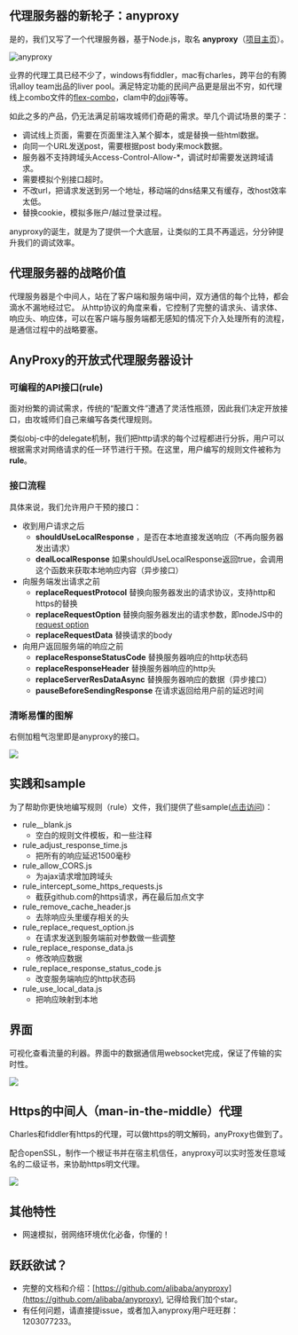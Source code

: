 ## 代理服务器的新轮子：anyproxy

是的，我们又写了一个代理服务器，基于Node.js，取名 **anyproxy**（[项目主页](https://github.com/alibaba/anyproxy)）。

![anyproxy](https://i.alipayobjects.com/i/ecmng/png/201409/3NKRCRk2Uf.png_250x.png)


业界的代理工具已经不少了，windows有fiddler，mac有charles，跨平台的有腾讯alloy team出品的liver pool。满足特定功能的民间产品更是层出不穷，如代理线上combo文件的[flex-combo](https://github.com/wayfind/flex-combo)，clam中的[doji](https://github.com/mo-tools/doji)等等。

如此之多的产品，仍无法满足前端攻城师们奇葩的需求。举几个调试场景的栗子：

* 调试线上页面，需要在页面里注入某个脚本，或是替换一些html数据。
* 向同一个URL发送post，需要根据post body来mock数据。
* 服务器不支持跨域头Access-Control-Allow-*，调试时却需要发送跨域请求。
* 需要模拟个别接口超时。
* 不改url，把请求发送到另一个地址，移动端的dns结果又有缓存，改host效率太低。
* 替换cookie，模拟多账户/越过登录过程。

anyproxy的诞生，就是为了提供一个大底层，让类似的工具不再遥远，分分钟提升我们的调试效率。


代理服务器的战略价值
--------------
代理服务器是个中间人，站在了客户端和服务端中间，双方通信的每个比特，都会滴水不漏地经过它。
从http协议的角度来看，它控制了完整的请求头、请求体、响应头、响应体，可以在客户端与服务端都无感知的情况下介入处理所有的流程，是通信过程中的战略要塞。


AnyProxy的开放式代理服务器设计
---------------

### 可编程的API接口(rule)

面对纷繁的调试需求，传统的“配置文件”遭遇了灵活性瓶颈，因此我们决定开放接口，由攻城师们自己来编写各类代理规则。

类似obj-c中的delegate机制，我们把http请求的每个过程都进行分拆，用户可以根据需求对网络请求的任一环节进行干预。在这里，用户编写的规则文件被称为 **rule**。

### 接口流程

具体来说，我们允许用户干预的接口：

* 收到用户请求之后
	* **shouldUseLocalResponse** ，是否在本地直接发送响应（不再向服务器发出请求）
	* **dealLocalResponse** 如果shouldUseLocalResponse返回true，会调用这个函数来获取本地响应内容（异步接口）
* 向服务端发出请求之前
	* **replaceRequestProtocol**  替换向服务器发出的请求协议，支持http和https的替换
	* **replaceRequestOption** 替换向服务器发出的请求参数，即nodeJS中的 [request option](http://nodejs.org/api/http.html#http_http_request_options_callback)
	* **replaceRequestData** 替换请求的body
* 向用户返回服务端的响应之前
	* **replaceResponseStatusCode** 替换服务器响应的http状态码
	* **replaceResponseHeader** 替换服务器响应的http头
	* **replaceServerResDataAsync** 替换服务器响应的数据（异步接口）
	* **pauseBeforeSendingResponse** 在请求返回给用户前的延迟时间

### 清晰易懂的图解
右侧加粗气泡里即是anyproxy的接口。

![](http://gtms01.alicdn.com/tps/i1/TB1YuKDGXXXXXX_XXXXrAlkZpXX-852-1080.png_640x640.jpg)


实践和sample
---------------

为了帮助你更快地编写规则（rule）文件，我们提供了些sample([点击访问](https://github.com/alibaba/anyproxy/tree/master/rule_sample))：

* rule__blank.js
    * 空白的规则文件模板，和一些注释
* rule_adjust_response_time.js
    * 把所有的响应延迟1500毫秒
* rule_allow_CORS.js
    * 为ajax请求增加跨域头
* rule_intercept_some_https_requests.js
    * 截获github.com的https请求，再在最后加点文字
* rule_remove_cache_header.js
    * 去除响应头里缓存相关的头
* rule_replace_request_option.js
    * 在请求发送到服务端前对参数做一些调整
* rule_replace_response_data.js
    * 修改响应数据
* rule_replace_response_status_code.js
    * 改变服务端响应的http状态码
* rule_use_local_data.js
    * 把响应映射到本地



界面
--------------
可视化查看流量的利器。界面中的数据通信用websocket完成，保证了传输的实时性。

![](http://gtms03.alicdn.com/tps/i3/TB1ddyqGXXXXXbXXpXXihxC1pXX-1000-549.jpg_640x640q90.jpg)

Https的中间人（man-in-the-middle）代理
-----------------
Charles和fiddler有https的代理，可以做https的明文解码，anyProxy也做到了。

配合openSSL，制作一个根证书并在宿主机信任，anyproxy可以实时签发任意域名的二级证书，来协助https明文代理。

![](http://gtms03.alicdn.com/tps/i3/TB10.lRGXXXXXcCXXXXnLlk2VXX-962-514.png_400x400q90.jpg)

其他特性
------------------
* 网速模拟，弱网络环境优化必备，你懂的！

跃跃欲试？
--------------
* 完整的文档和介绍：[https://github.com/alibaba/anyproxy](https://github.com/alibaba/anyproxy), 记得给我们加个star。
* 有任何问题，请直接提issue，或者加入anyproxy用户旺旺群：1203077233。